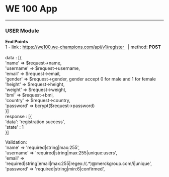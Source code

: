 <h1> WE 100 App</h1>
<hr>
<h3> USER Module </h3>
<b>End Points</b>
<br/>
1 - link : <a href="#"> https://we100.we-champions.com/api/v1/register </a> &nbsp; |  method: <b>POST</b> <br><br>
data : [{<br/>
             'name' => $request->name,<br/>
            'username' => $request->username,<br/>
            'email' => $request->email,<br/>
            'gender' => $request->gender, gender accept 0 for male and 1 for female<br/>
            'height' => $request->height,<br/>
            'weight' => $request->weight,<br/>
            'bmi' => $request->bmi,<br/>
            'country' => $request->country,<br/>
            'password' => bcrypt($request->password)<br/>
}]
<br/>
response : [{<br/>
  'data': 'registration success',<br>
  'state' : 1 
<br/>}]

Validation: <br>
            'name' => 'required|string|max:255',<br>
            'username' => 'required|string|max:255|unique:users',<br>
            'email' => 'required|string|email|max:255|regex:/(.*)@merckgroup\.com/i|unique',<br>
            'password' => 'required|string|min:6|confirmed',<br>
